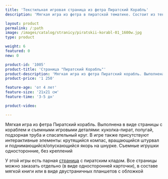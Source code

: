 ```yaml
---
title: 'Текстильная игровая страница из фетра Пиратский Корабль'
description: 'Мягкая игра из фетра в пиратской тематике. Состоит из текстильной страницы с корабликом и съемных игровых элементов'

layout: product
permalink: /:path
image: /images/catalog/stranicy/piratskii-korabl-01_1600w.jpg
type: product

weight: 6
featured: 0
new: 0

product-id: '1005'
product-title: 'Страница "Пиратский Корабль"'
product-description: 'Мягкая игра из фетра Пиратский корабль. Выполнена в виде страницы с кораблем и съемными игровыми деталями: куколка-пират, попугай, подзорная труба и спасательный круг. В игре также присутствуют интерактивные элементы: крутящийся компас, вращающийся штурвал и поднимающийся/опускающийся якорь на шнурке. Съемные игрушки односторонние, без креплений<br /><br />У этой игры есть парная [страница](/stranicy/piratskii-klad) с пиратским кладом. Все страницы можно заказать отдельно (в виде односторонней карточки), в составе мягкой книги или в виде двустраничных планшетов с обложкой'
product-price: '1 250'

feature-age: 'от 4 лет'
feature-size: '21х21 см'
feature-time: '3-5 дн'

product-video: 

---
```

Мягкая игра из фетра Пиратский корабль. Выполнена в виде страницы с кораблем и съемными игровыми деталями: куколка-пират, попугай, подзорная труба и спасательный круг. В игре также присутствуют интерактивные элементы: крутящийся компас, вращающийся штурвал и поднимающийся/опускающийся якорь на шнурке. Съемные игрушки односторонние, без креплений

У этой игры есть парная [страница](/stranicy/piratskii-klad) с пиратским кладом. Все страницы можно заказать отдельно (в виде односторонней карточки), в составе мягкой книги или в виде двустраничных планшетов с обложкой